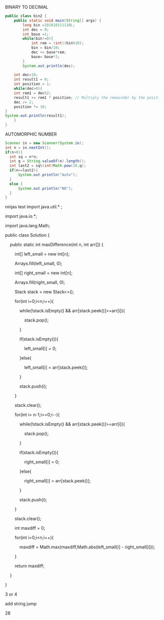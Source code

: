 
BINARY TO DECIMAL

```java
public class bin2 {  
    public static void main(String[] args) {  
        long bin =101010111110L;  
        int dec = 0;  
        int base =1;  
        while(bin!=0){  
            int rem = (int)(bin%10);  
            bin = bin/10;  
            dec += base*rem;  
            base= base*2;  
        }  
        System.out.println(dec);  
    
    int dec=10;  
	int result1 = 0;  
	int position = 1;  
	while(dec>0){  
    int rem1 = dec%2;  
    result1 += rem1 * position; // Multiply the remainder by the position (1, 10, 100, etc.)  
    dec /= 2;  
    position *= 10;  
}  
System.out.println(result1);
    }  
}
```

AUTOMORPHIC NUMBER
```java
Scanner in = new Scanner(System.in);  
int n = in.nextInt();  
if(n>0){  
  int sq = n*n;  
  int q = String.valueOf(n).length();  
  int last2 = sq%(int)Math.pow(10,q);  
  if(n==last2){  
      System.out.println("Auto");  
  }  
  else {  
      System.out.println("NO");  
  }  
}
```
ninjas test
import java.util.* ;

import java.io.*; 

import java.lang.Math;

public class Solution {

  

    public static int maxDifference(int n, int arr[]) {

        int[] left_small = new int[n];

        Arrays.fill(left_small, 0);

        int[] right_small = new int[n];

        Arrays.fill(right_small, 0);

        Stack<Integer> stack = new Stack<>();

        for(int i=0;i<n;i++){

            while(!stack.isEmpty() && arr[stack.peek()]>=arr[i]){

                stack.pop();

            }

            if(stack.isEmpty()){

                left_small[i] = 0;

            }else{

                left_small[i] = arr[stack.peek()];

            }

            stack.push(i);

        }

        stack.clear();

        for(int i= n-1;i>=0;i--){

            while(!stack.isEmpty() && arr[stack.peek()]>=arr[i]){

                stack.pop();

            }

            if(stack.isEmpty()){

                right_small[i] = 0;

            }else{

                right_small[i] = arr[stack.peek()];

            }

            stack.push(i);

        }

        stack.clear();

        int maxdiff = 0;

        for(int i=0;i<n;i++){

            maxdiff = Math.max(maxdiff,Math.abs(left_small[i] - right_small[i]));

        }

        return maxdiff;

    }

  

}



3 or 4

add string
jump

28